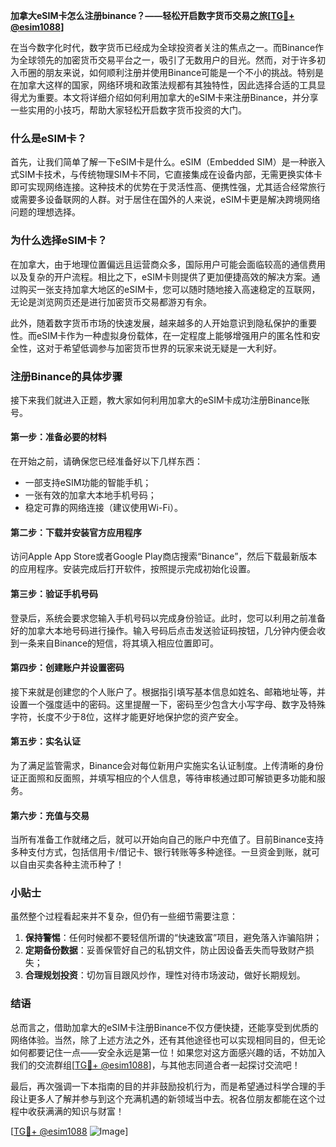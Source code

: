 **加拿大eSIM卡怎么注册binance？——轻松开启数字货币交易之旅[[TG💪+ @esim1088](https://t.me/s/esim1088)]**

在当今数字化时代，数字货币已经成为全球投资者关注的焦点之一。而Binance作为全球领先的加密货币交易平台之一，吸引了无数用户的目光。然而，对于许多初入币圈的朋友来说，如何顺利注册并使用Binance可能是一个不小的挑战。特别是在加拿大这样的国家，网络环境和政策法规都有其独特性，因此选择合适的工具显得尤为重要。本文将详细介绍如何利用加拿大的eSIM卡来注册Binance，并分享一些实用的小技巧，帮助大家轻松开启数字货币投资的大门。

### 什么是eSIM卡？

首先，让我们简单了解一下eSIM卡是什么。eSIM（Embedded SIM）是一种嵌入式SIM卡技术，与传统物理SIM卡不同，它直接集成在设备内部，无需更换实体卡即可实现网络连接。这种技术的优势在于灵活性高、便携性强，尤其适合经常旅行或需要多设备联网的人群。对于居住在国外的人来说，eSIM卡更是解决跨境网络问题的理想选择。

### 为什么选择eSIM卡？

在加拿大，由于地理位置偏远且运营商众多，国际用户可能会面临较高的通信费用以及复杂的开户流程。相比之下，eSIM卡则提供了更加便捷高效的解决方案。通过购买一张支持加拿大地区的eSIM卡，您可以随时随地接入高速稳定的互联网，无论是浏览网页还是进行加密货币交易都游刃有余。

此外，随着数字货币市场的快速发展，越来越多的人开始意识到隐私保护的重要性。而eSIM卡作为一种虚拟身份载体，在一定程度上能够增强用户的匿名性和安全性，这对于希望低调参与加密货币世界的玩家来说无疑是一大利好。

### 注册Binance的具体步骤

接下来我们就进入正题，教大家如何利用加拿大的eSIM卡成功注册Binance账号。

#### 第一步：准备必要的材料

在开始之前，请确保您已经准备好以下几样东西：
- 一部支持eSIM功能的智能手机；
- 一张有效的加拿大本地手机号码；
- 稳定可靠的网络连接（建议使用Wi-Fi）。

#### 第二步：下载并安装官方应用程序

访问Apple App Store或者Google Play商店搜索“Binance”，然后下载最新版本的应用程序。安装完成后打开软件，按照提示完成初始化设置。

#### 第三步：验证手机号码

登录后，系统会要求您输入手机号码以完成身份验证。此时，您可以利用之前准备好的加拿大本地号码进行操作。输入号码后点击发送验证码按钮，几分钟内便会收到一条来自Binance的短信，将其填入相应位置即可。

#### 第四步：创建账户并设置密码

接下来就是创建您的个人账户了。根据指引填写基本信息如姓名、邮箱地址等，并设置一个强度适中的密码。这里提醒一下，密码至少包含大小写字母、数字及特殊字符，长度不少于8位，这样才能更好地保护您的资产安全。

#### 第五步：实名认证

为了满足监管需求，Binance会对每位新用户实施实名认证制度。上传清晰的身份证正面照和反面照，并填写相应的个人信息，等待审核通过即可解锁更多功能和服务。

#### 第六步：充值与交易

当所有准备工作就绪之后，就可以开始向自己的账户中充值了。目前Binance支持多种支付方式，包括信用卡/借记卡、银行转账等多种途径。一旦资金到账，就可以自由买卖各种主流币种了！

### 小贴士

虽然整个过程看起来并不复杂，但仍有一些细节需要注意：
1. **保持警惕**：任何时候都不要轻信所谓的“快速致富”项目，避免落入诈骗陷阱；
2. **定期备份数据**：妥善保管好自己的私钥文件，防止因设备丢失而导致财产损失；
3. **合理规划投资**：切勿盲目跟风炒作，理性对待市场波动，做好长期规划。

### 结语

总而言之，借助加拿大的eSIM卡注册Binance不仅方便快捷，还能享受到优质的网络体验。当然，除了上述方法之外，还有其他途径也可以实现相同目的，但无论如何都要记住一点——安全永远是第一位！如果您对这方面感兴趣的话，不妨加入我们的交流群组[[TG💪+ @esim1088](https://t.me/s/esim1088)]，与其他志同道合者一起探讨交流吧！

最后，再次强调一下本指南的目的并非鼓励投机行为，而是希望通过科学合理的手段让更多人了解并参与到这个充满机遇的新领域当中去。祝各位朋友都能在这个过程中收获满满的知识与财富！

[[TG💪+ @esim1088](https://t.me/s/esim1088) ![Image](https://i.postimg.cc/4NQfJmqS/Snipaste-2025-05-13-00-14-12.png)]